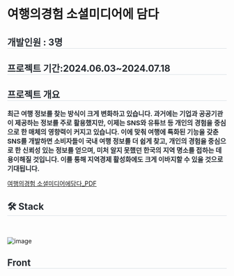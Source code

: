 # 여행의경험 소셜미디어에 담다

  <div style="text-align: left;"> 
     <h2 style="border-bottom: 1px solid #d8dee4; color: #282d33;"> 개발인원 : 3명</h2>  
    <h2 style="border-bottom: 1px solid #d8dee4; color: #282d33;"> 프로젝트 기간:2024.06.03~2024.07.18</h2>  
    <h2 style="border-bottom: 1px solid #d8dee4; color: #282d33;"> 프로젝트 개요 </h2>  
    <div style="font-weight: 700; font-size: 15px; text-align: left; color: #282d33;"> 최근 여행 정보를 찾는 방식이 크게 변화하고 있습니다. 과거에는 기업과 공공기관이 제공하는 정보를 주로 활용했지만, 이제는 SNS와 유튜브 등 개인의 경험을 중심으로 한 매체의 영향력이 커지고 있습니다. </li>이에 맞춰 여행에 특화된 기능을 갖춘 SNS를 개발하면 소비자들이 국내 여행 정보를 더 쉽게 찾고, 개인의 경험을 중심으로 한 신뢰성 있는 정보를 얻으며, </li>미처 알지 못했던 한국의 지역 명소를 접하는 데 용이해질 것입니다. </li>이를 통해 지역경제 활성화에도 크게 이바지할 수 있을 것으로 기대됩니다.</li></li></div> 
  
  [여행의경험 소셜미디어에담다_PDF](https://github.com/doyoungking/TripSNS_project/blob/DEV/%EC%97%AC%ED%96%89%EC%9D%98%20%EA%B2%BD%ED%97%98%20%EC%86%8C%EC%85%9C%EB%AF%B8%EB%94%94%EC%96%B4%EC%97%90%EB%8B%B4%EB%8B%A4.pdf)
  </div>
    <div style="text-align: left;">
    <h2 style="border-bottom: 1px solid #d8dee4; color: #282d33;"> 🛠️ Stack </h2> <br> 
  
  ![image](https://github.com/user-attachments/assets/637deffb-6508-4fc3-8848-908da0ce3576)

  </div>
  <div style="text-align: left;">
    <h2 style="border-bottom: 1px solid #d8dee4; color: #282d33;"> Front </h2> <br> 
    <div style="margin: ; text-align: left;" "text-align: left;"> 
          </div>
    </div>
    
